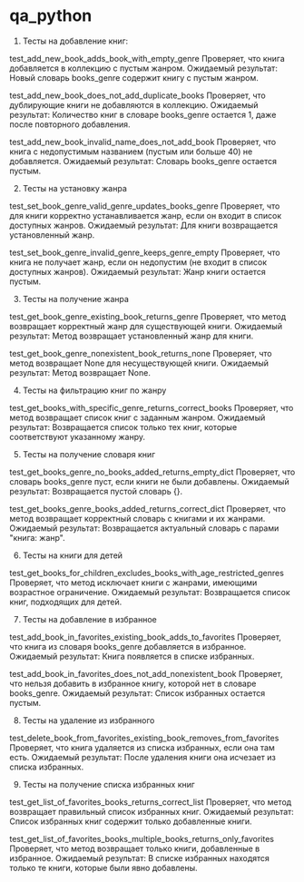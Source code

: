 # qa_python

1. Тесты на добавление книг:

test_add_new_book_adds_book_with_empty_genre
Проверяет, что книга добавляется в коллекцию с пустым жанром.
Ожидаемый результат: Новый словарь books_genre содержит книгу с пустым жанром.

test_add_new_book_does_not_add_duplicate_books
Проверяет, что дублирующие книги не добавляются в коллекцию.
Ожидаемый результат: Количество книг в словаре books_genre остается 1, даже после повторного добавления.

test_add_new_book_invalid_name_does_not_add_book
Проверяет, что книга с недопустимым названием (пустым или больше 40) не добавляется.
Ожидаемый результат: Словарь books_genre остается пустым.

2. Тесты на установку жанра

test_set_book_genre_valid_genre_updates_books_genre
Проверяет, что для книги корректно устанавливается жанр, если он входит в список доступных жанров.
Ожидаемый результат: Для книги возвращается установленный жанр.

test_set_book_genre_invalid_genre_keeps_genre_empty
Проверяет, что книга не получает жанр, если он недопустим (не входит в список доступных жанров).
Ожидаемый результат: Жанр книги остается пустым.

3. Тесты на получение жанра

test_get_book_genre_existing_book_returns_genre
Проверяет, что метод возвращает корректный жанр для существующей книги.
Ожидаемый результат: Метод возвращает установленный жанр для книги.

test_get_book_genre_nonexistent_book_returns_none
Проверяет, что метод возвращает None для несуществующей книги.
Ожидаемый результат: Метод возвращает None.

4. Тесты на фильтрацию книг по жанру

test_get_books_with_specific_genre_returns_correct_books
Проверяет, что метод возвращает список книг с заданным жанром.
Ожидаемый результат: Возвращается список только тех книг, которые соответствуют указанному жанру.

5. Тесты на получение словаря книг

test_get_books_genre_no_books_added_returns_empty_dict
Проверяет, что словарь books_genre пуст, если книги не были добавлены.
Ожидаемый результат: Возвращается пустой словарь {}.

test_get_books_genre_books_added_returns_correct_dict
Проверяет, что метод возвращает корректный словарь с книгами и их жанрами.
Ожидаемый результат: Возвращается актуальный словарь с парами "книга: жанр".

6. Тесты на книги для детей

test_get_books_for_children_excludes_books_with_age_restricted_genres
Проверяет, что метод исключает книги с жанрами, имеющими возрастное ограничение.
Ожидаемый результат: Возвращается список книг, подходящих для детей.

7. Тесты на добавление в избранное

test_add_book_in_favorites_existing_book_adds_to_favorites
Проверяет, что книга из словаря books_genre добавляется в избранное.
Ожидаемый результат: Книга появляется в списке избранных.

test_add_book_in_favorites_does_not_add_nonexistent_book
Проверяет, что нельзя добавить в избранное книгу, которой нет в словаре books_genre.
Ожидаемый результат: Список избранных остается пустым.

8. Тесты на удаление из избранного

test_delete_book_from_favorites_existing_book_removes_from_favorites
Проверяет, что книга удаляется из списка избранных, если она там есть.
Ожидаемый результат: После удаления книги она исчезает из списка избранных.

9. Тесты на получение списка избранных книг

test_get_list_of_favorites_books_returns_correct_list
Проверяет, что метод возвращает правильный список избранных книг.
Ожидаемый результат: Список избранных книг содержит только добавленные книги.

test_get_list_of_favorites_books_multiple_books_returns_only_favorites
Проверяет, что метод возвращает только книги, добавленные в избранное.
Ожидаемый результат: В списке избранных находятся только те книги, которые были явно добавлены.